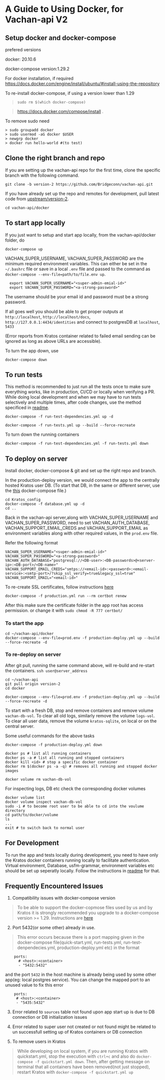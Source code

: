 # A Guide to Using Docker, for Vachan-api V2

## Setup docker and docker-compose

prefered versions

docker: 20.10.6

docker-compose version:1.29.2

For docker installation, if required
https://docs.docker.com/engine/install/ubuntu/#install-using-the-repository

To re-install docker-compose, if using a version lower than 1.29
> `sudo rm $(which docker-compose)`

> https://docs.docker.com/compose/install .

To remove sudo need
```
> sudo groupadd docker
> sudo usermod -aG docker $USER
> newgrp docker
> docker run hello-world #(to test)
```

## Clone the right branch and repo

If you are setting up the vachan-api repo for the first time, clone the specific branch with the following command.

```git clone -b version-2 https://github.com/Bridgeconn/vachan-api.git```

If you have already set up the repo and remotes for development, pull latest code from [upstream/version-2](https://github.com/Bridgeconn/vachan-api/tree/version-2).


```cd vachan-api/docker```


## To start app locally

If you just want to setup and start app locally, from the vachan-api/docker folder, do

```docker-compose up```

VACHAN_SUPER_USERNAME, VACHAN_SUPER_PASSWORD are the minimum required environment variables. This can either be set in the `~/.bashrc` file or save in a local `.env` file and passed to the command as `docker-compose --env-file=path/to/file.env up`.

```
  export VACHAN_SUPER_USERNAME="<super-admin-emial-id>"
  export VACHAN_SUPER_PASSWORD="<a-strong-password>"
```
The username should be your email id and password must be a strong password.

If all goes well you should be able to get proper outputs at `http://localhost`, `http://localhost/docs`,
`http://127.0.0.1:4434/identities` and connect to postgresDB at `localhost`, `5433`

(Error reports from Kratos container related to failed email sending can be ignored as long as above URLs are accessible).

To turn the app down, use

```docker-compose down```

## To run tests

This method is recommended to just run all the tests once to make sure everything works, like in production, CI/CD or locally when verifying a PR. While doing local development and when we may have to run tests selectively and multiple times, after code changes, use the method specificed in [readme](../README.md#set-up-locally-for-development-and-testingwithout-docker).

```docker-compose -f run-test-dependencies.yml up -d```

```docker-compose -f run-tests.yml up --build --force-recreate```

To turn down the running containers

```docker-compose -f run-test-dependencies.yml -f run-tests.yml down```

## To deploy on server
Install docker, docker-compose & git and set up the right repo and branch. 

In the production-deploy version, we would connect the app to the centrally hosted Kratos user DB.
(To start that DB, in the same or different server, use the [this](../docker/Kratos_config/database.yml) docker-compose file.)
```
cd Kratos_config
docker-compose -f database.yml up -d
cd ..
```

Back in the vachan-api server,along with VACHAN_SUPER_USERNAME and VACHAN_SUPER_PASSWORD, need to set VACHAN_AUTH_DATABASE, VACHAN_SUPPORT_EMAIL_CREDS and VACHAN_SUPPORT_EMAIL as environment variables along with other required values, in the `prod.env` file.

Refer the following format
```
VACHAN_SUPER_USERNAME="<super-admin-emial-id>"
VACHAN_SUPER_PASSWORD="<a-strong-password>"
VACHAN_AUTH_DATABASE="postgresql://<DB-user>:<DB-passwords>@<server-ip>:<DB-port>/<DB-name>"
VACHAN_SUPPORT_EMAIL_CREDS="smtps://<email-id>:<password>:<email-service>:<smtp-port>/?skip_ssl_verify=true&legacy_ssl=true"
VACHAN_SUPPORT_EMAIL="<email-id>"
```

To re-create SSL certificates, follow instructions [here](https://mindsers.blog/post/https-using-nginx-certbot-docker/)

```
docker-compose -f production.yml run --rm certbot renew
```

After this make sure the certificate folder in the app root has access permission. or change it with `sudo chmod -R 777 certbot/`

### To start the app

```
cd ~/vachan-api/docker
docker-compose --env-file=prod.env -f production-deploy.yml up --build --force-recreate -d
```

### To re-deploy on server

After git pull, running the same command above, will re-build and re-start the containers.
```ssh user@server_address```

```
cd ~/vachan-api
git pull origin version-2
cd docker
```

```docker-compose --env-file=prod.env -f production-deploy.yml up --build --force-recreate -d```


To start with a fresh DB, stop and remove containers and remove volume `vachan-db-vol`.
To clear all old logs, similarly remove the volume `logs-vol`.
To clear all user data, remove the volume `kratos-sqlite`, on local or on the central server.

Some useful commands for the above tasks
```
docker-compose -f production-deploy.yml down

docker ps # list all running containers
docker ps -a # list all running and stopped containers
docker kill <id> # stop a specific docker container
docker rm $(docker ps -a -q) # removes all running and stopped docker images 

docker volume rm vachan-db-vol
```

For inspecting logs, DB etc check the corresponding docker volumes
```
docker volume list
docker volume inspect vachan-db-vol
sudo -i # to become root user to be able to cd into the voulume directory
cd path/to/docker/volume
ls
...
exit # to switch back to normal user
```

## For Development

To run the app and tests locally during development, you need to have only the Kratos docker containers running locally to facilitate authentication. Virtual environment, Database, usfm-grammar, environment variables etc should be set up seperatly locally. Follow the instructions in [readme](../README.md#set-up-locally-for-development-and-testingwithout-docker) for that.


## Frequently Encountered Issues

1. Compatibility issues with docker-compose version
> To be able to support the docker-copmose files used by us and by Kratos it is strongly recommended you upgrade to a docker-compose version >= 1.29. Instructions are [here](#)

2. Port 5432(or some other) already in use.
> This error occurs because there is a port mapping given in the docker-compose file(quick-start.yml, run-tests.yml, run-test-denpendecies.yml, production-deploy.yml etc) in the format 
```
    ports:
      # <host>:<container>
      - "5432:5432"
```
 and the port `5432` in the host machine is already being used by some other app(eg: local postgres service). You can change the mapped port to an unused value to fix this error
 ```
     ports:
      # <host>:<container>
      - "5435:5432"
```

3. Error related to `sources` table not found upon app start up is due to DB connection or DB initialization issues

4. Error related to super user not created or not found might be related to un successfull setting up of Kratos containers or DB connection

5. To remove users in Kratos
> While developing on local system, if you are running Kratos with quickstart.yml, stop the execution with `ctrl+c` and also do `docker-compose -f quickstart.yml down`. Then, after getting message on terminal that all containers have been removed(not just stopped), restart Kratos with `docker-compose -f quickstart.yml up`
